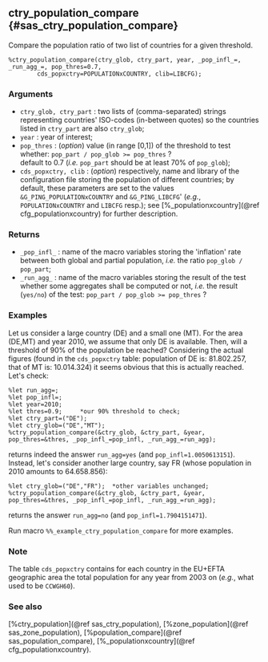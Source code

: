 ## ctry_population_compare {#sas_ctry_population_compare}
Compare the population ratio of two list of countries for a given threshold.

	%ctry_population_compare(ctry_glob, ctry_part, year, _pop_infl_=, _run_agg_=, pop_thres=0.7, 
			cds_popxctry=POPULATIONxCOUNTRY, clib=LIBCFG);

### Arguments
* `ctry_glob, ctry_part` : two lists of (comma-separated) strings representing countries' ISO-codes 
	(in-between quotes) so the countries listed in `ctry_part` are also `ctry_glob`;
* `year` : year of interest;
* `pop_thres` : (_option_) value (in range [0,1]) of the threshold to test whether:
		`pop_part / pop_glob >= pop_thres` ?	
	default to 0.7 (_i.e._ `pop_part` should be at least 70% of `pop_glob`); 
* `cds_popxctry, clib` : (_option_) respectively, name and library of the configuration file storing 
	the population of different countries; by default, these parameters are set to the values 
	`&G_PING_POPULATIONxCOUNTRY` and `&G_PING_LIBCFG`' (_e.g._, `POPULATIONxCOUNTRY` and `LIBCFG`
	resp.); see [%_populationxcountry](@ref cfg_populationxcountry)	for further description.

### Returns
* `_pop_infl_` : name of the macro variables storing the 'inflation' rate between both global and
	partial population, _i.e._ the ratio `pop_glob / pop_part`;
* `_run_agg_` : name of the macro variables storing the result of the test whether some aggregates
	shall be computed or not, _i.e._ the result (`yes/no`) of the test:
		`pop_part / pop_glob >= pop_thres` ?

### Examples
Let us consider a large country (DE) and a small one (MT). For the area (DE,MT) and year 2010, we 
assume that only DE is available. 
Then, will a threshold of 90% of the population be reached? Considering the actual
figures (found in the `cds_popxctry` table: population of DE is: 81.802.257, that of MT is: 10.014.324) 
it seems obvious that this is actually reached. Let's check:

	%let run_agg=;
	%let pop_infl=;
	%let year=2010;
	%let thres=0.9; 	*our 90% threshold to check;
	%let ctry_part=("DE");
	%let ctry_glob=("DE","MT");
	%ctry_population_compare(&ctry_glob, &ctry_part, &year, pop_thres=&thres, _pop_infl_=pop_infl, _run_agg_=run_agg);

returns indeed the answer `run_agg=yes` (and `pop_infl=1.0050613151`). Instead, let's consider another large 
country, say FR (whose population in 2010 amounts to 64.658.856):

	%let ctry_glob=("DE","FR");  *other variables unchanged;
	%ctry_population_compare(&ctry_glob, &ctry_part, &year, pop_thres=&thres, _pop_infl_=pop_infl, _run_agg_=run_agg);

returns the answer `run_agg=no` (and `pop_infl=1.7904151471`).

Run macro `%%_example_ctry_population_compare` for more examples.

### Note
The table `cds_popxctry` contains for each country in the EU+EFTA geographic area the total population
for any year from 2003 on (_e.g._, what used to be `CCWGH60`). 

### See also
[%ctry_population](@ref sas_ctry_population), [%zone_population](@ref sas_zone_population), 
[%population_compare](@ref sas_population_compare), [%_populationxcountry](@ref cfg_populationxcountry).
